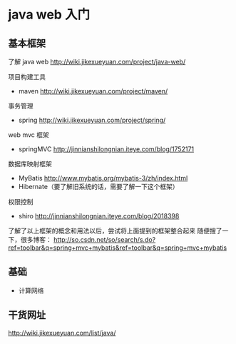 # java web 入门

## 基本框架

了解 java web
http://wiki.jikexueyuan.com/project/java-web/

项目构建工具
- maven
http://wiki.jikexueyuan.com/project/maven/

事务管理
- spring
http://wiki.jikexueyuan.com/project/spring/

web mvc 框架
- springMVC
http://jinnianshilongnian.iteye.com/blog/1752171

数据库映射框架
- MyBatis
http://www.mybatis.org/mybatis-3/zh/index.html
- Hibernate（要了解旧系统的话，需要了解一下这个框架）

权限控制
- shiro 
http://jinnianshilongnian.iteye.com/blog/2018398

了解了以上框架的概念和用法以后，尝试将上面提到的框架整合起来
随便搜了一下，很多博客：
http://so.csdn.net/so/search/s.do?ref=toolbar&q=spring+mvc+mybatis&ref=toolbar&q=spring+mvc+mybatis



## 基础

- 计算网络

## 干货网址

http://wiki.jikexueyuan.com/list/java/
